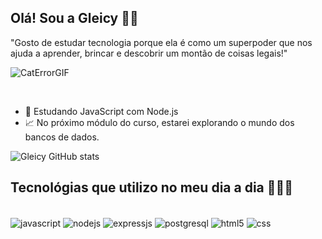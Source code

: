 ## Olá! Sou a Gleicy 👋🏻
"Gosto de estudar tecnologia porque ela é como um superpoder que nos ajuda a aprender, brincar e descobrir um montão de coisas legais!"

![CatErrorGIF](https://github.com/GleicyS/GleicyS/assets/69402359/1739e85c-8807-4763-a6fb-3ed05501de1e)




<br/>

- 🔭 Estudando JavaScript com Node.js
- 📈 No próximo módulo do curso, estarei explorando o mundo dos bancos de dados.


![Gleicy GitHub stats](https://github-readme-stats.vercel.app/api?username=gleicys&show_icons=true&theme=radical)

## Tecnológias que utilizo no meu dia a dia 👩🏻‍💻

<div style= "display:inline-block"><br/>
  <img align="center" alt="javascript" src="https://img.shields.io/badge/JavaScript-F7DF1E?style=for-the-badge&logo=javascript&logoColor=black"/>
   <img align="center" alt="nodejs" src="https://img.shields.io/badge/Node.js-43853D?style=for-the-badge&logo=node.js&logoColor=white"/>
   <img align="center" alt="expressjs" src="https://img.shields.io/badge/Express.js-404D59?style=for-the-badge"/>
   <img align="center" alt="postgresql" src="https://img.shields.io/badge/PostgreSQL-316192?style=for-the-badge&logo=postgresql&logoColor=white"/>
  <img align="center" alt="html5" src="https://img.shields.io/badge/HTML5-E34F26?style=for-the-badge&logo=html5&logoColor=white"/>
   <img align="center" alt="css" src="https://img.shields.io/badge/CSS3-1572B6?style=for-the-badge&logo=css3&logoColor=white"/>
</div>

